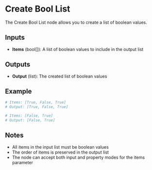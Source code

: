 # Create Bool List

The Create Bool List node allows you to create a list of boolean values.

## Inputs

- **Items** (bool[]): A list of boolean values to include in the output list

## Outputs

- **Output** (list): The created list of boolean values

## Example

```python
# Items: [True, False, True]
# Output: [True, False, True]

# Items: [False, True]
# Output: [False, True]
```

## Notes

- All items in the input list must be boolean values
- The order of items is preserved in the output list
- The node can accept both input and property modes for the items parameter 